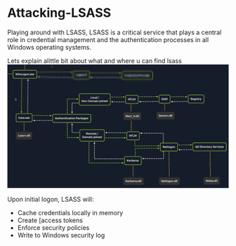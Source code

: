 # Attacking-LSASS
Playing around with LSASS, LSASS is a critical service that plays a central role in credential management and the authentication processes in all Windows operating systems.

Lets explain alittle bit about what and where u can find lsass
![lsass](https://github.com/alien-keric/Attacking-LSASS/blob/main/lsassexe.png)

Upon initial logon, LSASS will:

- Cache credentials locally in memory
- Create [access tokens 
- Enforce security policies
- Write to Windows security log 

